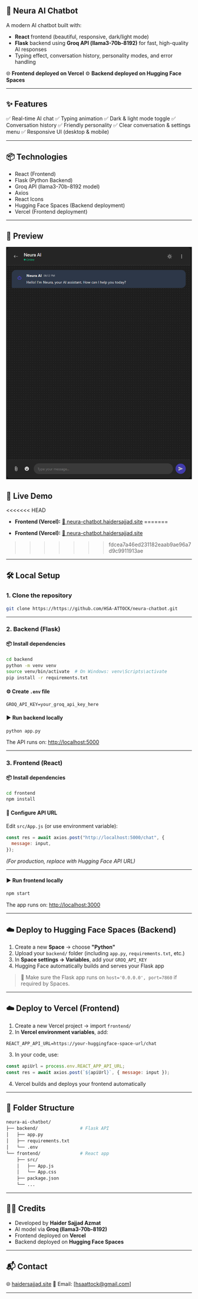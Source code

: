 ## 🧠 Neura AI Chatbot

A modern AI chatbot built with:

- **React** frontend (beautiful, responsive, dark/light mode)
- **Flask** backend using **Groq API (llama3-70b-8192)** for fast, high-quality AI responses
- Typing effect, conversation history, personality modes, and error handling

🌐 **Frontend deployed on Vercel**
⚙️ **Backend deployed on Hugging Face Spaces**

---

## ✨ Features

✅ Real-time AI chat
✅ Typing animation
✅ Dark & light mode toggle
✅ Conversation history
✅ Friendly personality
✅ Clear conversation & settings menu
✅ Responsive UI (desktop & mobile)

---

## 📦 Technologies

- React (Frontend)
- Flask (Python Backend)
- Groq API (llama3-70b-8192 model)
- Axios
- React Icons
- Hugging Face Spaces (Backend deployment)
- Vercel (Frontend deployment)

---

## 📸 Preview

![Neura Chatbot Screenshot](preview.png)

## 🚀 Live Demo

<<<<<<< HEAD
- **Frontend (Vercel):** [🔗 neura-chatbot.haidersajjad.site](#)
=======
* **Frontend (Vercel):** [🔗 neura-chatbot.haidersajjad.site](#)
>>>>>>> fdcea7a46ed231182eaab9ae96a7d9c9911913ae

---

## 🛠️ Local Setup

### 1. Clone the repository

```bash
git clone https://https://github.com/HSA-ATTOCK/neura-chatbot.git
```

---

### 2. Backend (Flask)

#### 📦 Install dependencies

```bash
cd backend
python -m venv venv
source venv/bin/activate  # On Windows: venv\Scripts\activate
pip install -r requirements.txt
```

#### ⚙️ Create `.env` file

```env
GROQ_API_KEY=your_groq_api_key_here
```

#### ▶️ Run backend locally

```bash
python app.py
```

The API runs on: [http://localhost:5000](http://localhost:5000)

---

### 3. Frontend (React)

#### 📦 Install dependencies

```bash
cd frontend
npm install
```

#### 🔧 Configure API URL

Edit `src/App.js` (or use environment variable):

```javascript
const res = await axios.post("http://localhost:5000/chat", {
  message: input,
});
```

_(For production, replace with Hugging Face API URL)_

---

#### ▶️ Run frontend locally

```bash
npm start
```

The app runs on: [http://localhost:3000](http://localhost:3000)

---

## ☁️ Deploy to Hugging Face Spaces (Backend)

1. Create a new **Space** → choose **"Python"**
2. Upload your `backend/` folder (including `app.py`, `requirements.txt`, etc.)
3. In **Space settings → Variables**, add your `GROQ_API_KEY`
4. Hugging Face automatically builds and serves your Flask app

> 📌 Make sure the Flask app runs on `host='0.0.0.0', port=7860` if required by Spaces.

---

## ☁️ Deploy to Vercel (Frontend)

1. Create a new Vercel project → import `frontend/`
2. In **Vercel environment variables**, add:

```env
REACT_APP_API_URL=https://your-huggingface-space-url/chat
```

3. In your code, use:

```javascript
const apiUrl = process.env.REACT_APP_API_URL;
const res = await axios.post(`${apiUrl}`, { message: input });
```

4. Vercel builds and deploys your frontend automatically

---

## 📄 Folder Structure

```bash
neura-ai-chatbot/
├── backend/                # Flask API
│   ├── app.py
│   ├── requirements.txt
│   └── .env
└── frontend/               # React app
    ├── src/
    │   ├── App.js
    │   └── App.css
    ├── package.json
    └── ...
```

---

## 🧑‍💻 Credits

- Developed by **Haider Sajjad Azmat**
- AI model via **Groq (llama3-70b-8192)**
- Frontend deployed on **Vercel**
- Backend deployed on **Hugging Face Spaces**

---

## 📬 Contact

🌐 [haidersajjad.site](https://haidersajjad.site)
📧 Email: \[hsaattock@gmail.com]

---
